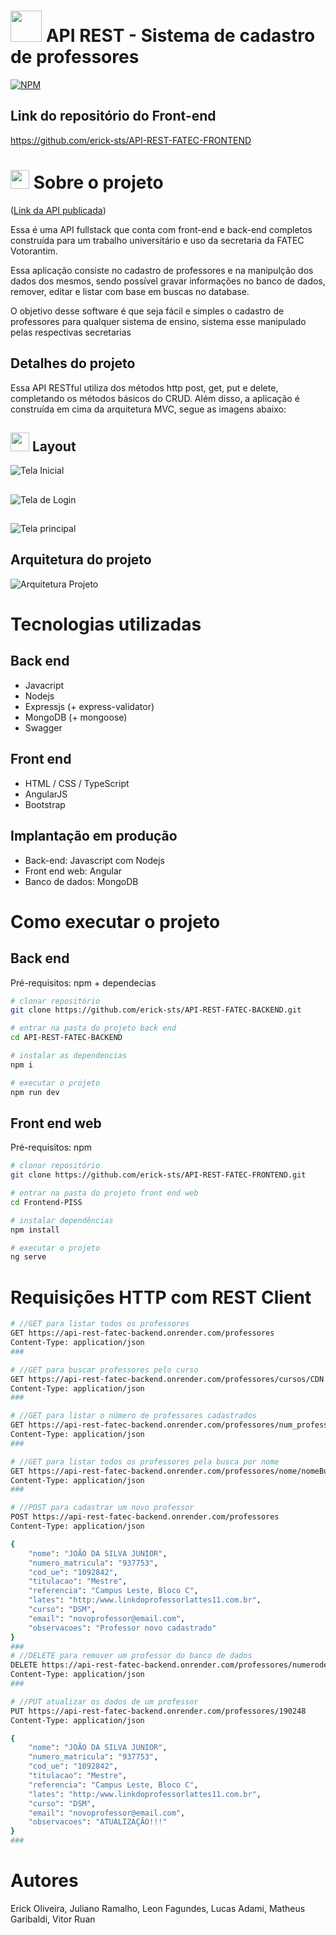 # <img src="https://github.com/leonfagundes27/Assets/blob/main/Images/api.png" width="50" height="50"> API REST - Sistema de cadastro de professores 
[![NPM](https://img.shields.io/npm/l/react)](https://github.com/leonfagundes27/Backend-Projeto-Integrador/blob/main/LICENSE) 

## Link do repositório do Front-end
https://github.com/erick-sts/API-REST-FATEC-FRONTEND

# <img src="https://github.com/leonfagundes27/Assets/blob/main/Images/info.png" width="30" height="30"> Sobre o projeto 
([Link da API publicada](https://api-rest-fatec-backend.onrender.com/doc))

Essa é uma API fullstack que conta com front-end e back-end completos construída para um trabalho universitário e uso da secretaria da FATEC Votorantim.

Essa aplicação consiste no cadastro de professores e na manipulção dos dados dos mesmos, sendo possível gravar informações no banco de dados, remover, editar e listar com base em buscas no database.

O objetivo desse software é que seja fácil e simples o cadastro de professores para qualquer sistema de ensino, sistema esse manipulado pelas respectivas secretarias

## Detalhes do projeto
Essa API RESTful utiliza dos métodos http post, get, put e delete, completando os métodos básicos do CRUD. Além disso, a aplicação é construída em cima da arquitetura MVC, segue as imagens abaixo:

## <img src="https://github.com/leonfagundes27/Assets/blob/main/Images/imagem.png" width="30" height="30"> Layout
![Tela Inicial](https://github.com/erick-sts/assets/blob/main/tela-inicio.png)
##
![Tela de Login](https://github.com/erick-sts/assets/blob/main/tela-login.png)
##
![Tela principal](https://github.com/erick-sts/assets/blob/main/tela-principal.PNG)
##
## Arquitetura do projeto
![Arquitetura Projeto](https://github.com/leonfagundes27/Assets/blob/main/Images/arquitetura%20projeto.png)

# Tecnologias utilizadas
## Back end
- Javacript
- Nodejs
- Expressjs (+ express-validator)
- MongoDB (+ mongoose)
- Swagger

## Front end
- HTML / CSS / TypeScript
- AngularJS
- Bootstrap

## Implantação em produção
- Back-end: Javascript com Nodejs
- Front end web: Angular
- Banco de dados: MongoDB

# Como executar o projeto

## Back end
Pré-requisitos: npm + dependecias

```bash
# clonar repositório
git clone https://github.com/erick-sts/API-REST-FATEC-BACKEND.git

# entrar na pasta do projeto back end
cd API-REST-FATEC-BACKEND

# instalar as dependencias
npm i

# executar o projeto
npm run dev
```

## Front end web
Pré-requisitos: npm 

```bash
# clonar repositório
git clone https://github.com/erick-sts/API-REST-FATEC-FRONTEND.git

# entrar na pasta do projeto front end web
cd Frontend-PISS

# instalar dependências
npm install

# executar o projeto
ng serve
```

# Requisições HTTP com REST Client
```bash
# //GET para listar todos os professores
GET https://api-rest-fatec-backend.onrender.com/professores
Content-Type: application/json
###

# //GET para buscar professores pelo curso
GET https://api-rest-fatec-backend.onrender.com/professores/cursos/CDN
Content-Type: application/json
###

# //GET para listar o número de professores cadastrados
GET https://api-rest-fatec-backend.onrender.com/professores/num_professores
Content-Type: application/json
###

# //GET para listar todos os professores pela busca por nome
GET https://api-rest-fatec-backend.onrender.com/professores/nome/nomeBuscado
Content-Type: application/json
###

# //POST para cadastrar um novo professor
POST https://api-rest-fatec-backend.onrender.com/professores
Content-Type: application/json

{
    "nome": "JOÃO DA SILVA JUNIOR",
    "numero_matricula": "937753",
    "cod_ue": "1092842",
    "titulacao": "Mestre",
    "referencia": "Campus Leste, Bloco C",
    "lates": "http:/www.linkdoprofessorlattes11.com.br",
    "curso": "DSM",
    "email": "novoprofessor@email.com",
    "observacoes": "Professor novo cadastrado"
}
###
# //DELETE para remover um professor do banco de dados
DELETE https://api-rest-fatec-backend.onrender.com/professores/numerodeMatriculaProfessorARemover
Content-Type: application/json
###

# //PUT atualizar os dados de um professor
PUT https://api-rest-fatec-backend.onrender.com/professores/190248
Content-Type: application/json

{
    "nome": "JOÃO DA SILVA JUNIOR",
    "numero_matricula": "937753",
    "cod_ue": "1092842",
    "titulacao": "Mestre",
    "referencia": "Campus Leste, Bloco C",
    "lates": "http:/www.linkdoprofessorlattes11.com.br",
    "curso": "DSM",
    "email": "novoprofessor@email.com",
    "observacoes": "ATUALIZAÇÃO!!!"
}
###
```

# Autores
Erick Oliveira, Juliano Ramalho, Leon Fagundes, Lucas Adami, Matheus Garibaldi, Vitor Ruan

